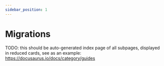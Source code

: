 ```yaml
---
sidebar_position: 1
---
```


# Migrations

TODO: this should be auto-generated index page of all subpages, displayed in reduced cards, see as an example:  
https://docusaurus.io/docs/category/guides
